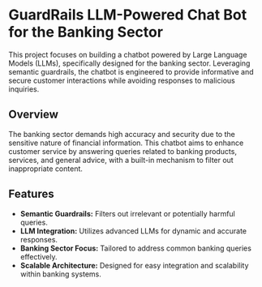 # GuardRails LLM-Powered Chat Bot for the Banking Sector

This project focuses on building a chatbot powered by Large Language Models (LLMs), specifically designed for the banking sector. Leveraging semantic guardrails, the chatbot is engineered to provide informative and secure customer interactions while avoiding responses to malicious inquiries.

## Overview

The banking sector demands high accuracy and security due to the sensitive nature of financial information. This chatbot aims to enhance customer service by answering queries related to banking products, services, and general advice, with a built-in mechanism to filter out inappropriate content.

## Features

- **Semantic Guardrails:** Filters out irrelevant or potentially harmful queries.
- **LLM Integration:** Utilizes advanced LLMs for dynamic and accurate responses.
- **Banking Sector Focus:** Tailored to address common banking queries effectively.
- **Scalable Architecture:** Designed for easy integration and scalability within banking systems.
